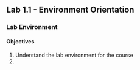 ## Lab 1.1 - Environment Orientation
### Lab Environment 
#### Objectives
1. Understand the lab environment for the course
2. 


